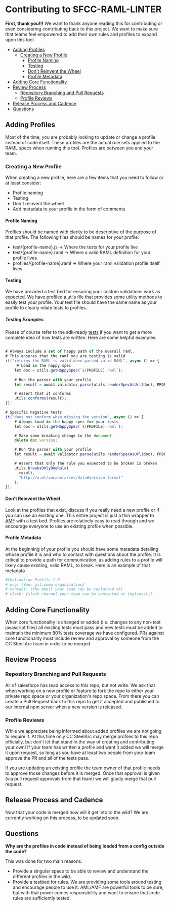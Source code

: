 
# Contributing to SFCC-RAML-LINTER  <!-- omit in toc -->

**First, thank you!!!**  We want to thank anyone reading this for contributing or even considering contributing back to this project.  We want to make sure that teams feel empowered to add their own rules and profiles to expand upon this tool.

- [Adding Profiles](#adding-profiles)
  - [Creating a New Profile](#creating-a-new-profile)
    - [Profile Naming](#profile-naming)
    - [Testing](#testing)
    - [Don't Reinvent the Wheel](#dont-reinvent-the-wheel)
    - [Profile Metadata](#profile-metadata)
- [Adding Core Functionality](#adding-core-functionality)
- [Review Process](#review-process)
  - [Repository Branching and Pull Requests](#repository-branching-and-pull-requests)
  - [Profile Reviews](#profile-reviews)
- [Release Process and Cadence](#release-process-and-cadence)
- [Questions](#questions)


## Adding Profiles

Most of the time, you are probably looking to update or change a profile instead of code itself.  These profiles are the actual rule sets applied to the RAML specs when running this tool.  Profiles are between you and your team.  

### Creating a New Profile

When creating a new profile, here are a few items that you need to follow or at least consider:

  - Profile naming 
  - Testing 
  - Don't reinvent the wheel
  - Add metadata to your profile in the form of comments

#### Profile Naming

Profiles should be named with clarity to be descriptive of the purpose of that profile. The following files should be names for your profile:

- test/{profile-name}.js        -> Where the tests for your profile live
- test/{profile-name}.raml      -> Where a valid RAML definition for your profile lives
- profiles/{profile-name}.raml  -> Where your raml validation profile itself lives.

#### Testing 

We have provided a test bed for ensuring your custom validations work as expected.  We have profiled a [utils](../test/utils.js) file that provides some utility methods to easily test your profile.  Your test file should have the same name as your profile to clearly relate tests to profiles.

##### Testing Examples<!-- omit in toc -->

Please of course refer to the sdk-ready [tests](../test/sdk-ready.js) if you want to get a more complete idea of how tests are written.  Here are some helpful examples:

```javascript

# Always include a set of happy path of the overall raml.  
# This ensures that the raml you are testing is valid
it("returns the RAML is valid when passed valid RAML", async () => {
     # Load in the happy spec
    let doc = utils.getHappySpec(`${PROFILE}.raml`);
    
    # Run the parser with your profile
    let result = await validator.parse(utils.renderSpecAsUrl(doc), PROFILE);

    # Assert that it conforms
    utils.conforms(result);
});

# Specific negative tests
it("does not conform when missing the version", async () => {
    # Always load in the happy spec for your tests  
    let doc = utils.getHappySpec(`${PROFILE}.raml`);

    # Make some breaking change to the document
    delete doc.version;

    # Run the parser with your profile
    let result = await validator.parse(utils.renderSpecAsUrl(doc), PROFILE);

    # Assert that only the rule you expected to be broken is broken
    utils.breaksOnlyOneRule(
      result,
      "http://a.ml/vocabularies/data#version-format"
    );
});
```

#### Don't Reinvent the Wheel

Look at the profiles that exist, discuss if you really need a new profile or if you can use an existing one.  This entire project is just a thin wrapper to [AMF](https://github.com/aml-org/amf) with a test bed.  Profiles are relatively easy to read through and we encourage everyone to use an existing profile when possible.

#### Profile Metadata

At the beginning of your profile you should have some metadata detailing whose profile it is and who to contact with questions about the profile.  It is critical to provide a path for communication, as adding rules to a profile will likely cause existing, valid RAML, to break.  Here is an example of that metadata

```yaml
#%Validation Profile 1.0
# org: {Your git.soma organization}
# contact: {the email your team can be contacted at}
# slack: {slack channel your team can be contacted at (optional)}
```

## Adding Core Functionality

When core functionality is changed or added (i.e. changes to any non-test javascript files) all existing tests must pass and new tests must be added to maintain the minimum 80% tests coverage we have configured.  PRs against core functionality must include review and approval by someone from the CC Steel Arc team in order to be merged

## Review Process

### Repository Branching and Pull Requests

All of salesforce has read access to this repo, but not write.  We ask that when working on a new profile or feature to fork the repo to either your private repo space or your organization's repo space.  From there you can create a Pull Request back to this repo to get it accepted and published to our internal npm server when a new version is released.

### Profile Reviews

While we appreciate being informed about added profiles we are not going to require it.  At this time only CC SteelArc may merge profiles to this repo officially, but don't let that stand in the way of creating and contributing your own!  If your team has written a profile and want it added we will merge it upon request, so long as you have at least two people from your team approve the PR and all of the tests pass.

If you are updating an existing profile the team owner of that profile needs to approve those changes before it is merged.  Once that approval is given (via pull request approvals from that team) we will gladly merge that pull request.

## Release Process and Cadence

Now that your code is merged how will it get into to the wild? We are currently working on this process, to be updated soon.

## Questions

**Why are the profiles in code instead of being loaded from a config outside the code?**

This was done for two main reasons.
 - Provide a singular space to be able to review and understand the different profiles in the wild.
 - Provide a testbed for rules.  We are providing some tools around testing and encourage people to use it.  AML/AMF are powerful tools to be sure, but with that power comes responsibility and want to ensure that code rules are sufficiently tested.

